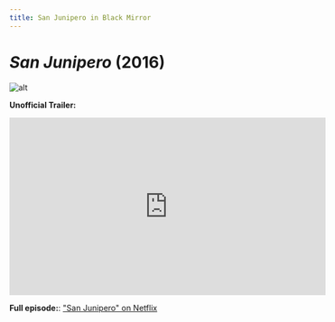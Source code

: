 ```yaml
---
title: San Junipero in Black Mirror
---
```

# *San Junipero* (2016)

![alt](https://cdn.theatlantic.com/thumbor/pj44YPs3ps7xZMgMmjFu7m64y50=/0x228:5760x3468/720x405/media/img/mt/2016/10/BlackMirror_EP1_san_junipero_0282r/original.jpg)

**Unofficial Trailer:**

<iframe width="560" height="315" src="https://www.youtube.com/embed/ZrQjjYncvDg" frameborder="0" allow="accelerometer; autoplay; clipboard-write; encrypted-media; gyroscope; picture-in-picture" allowfullscreen></iframe>

**Full episode:**: ["San Junipero" on Netflix](https://www.netflix.com/watch/80104625?trackId=13752289&tctx=0%2C0%2Ceec351eaa2a1c20b38706f7734cfd84eb167f32a%3A51ebef661f29ea4f7f18068b628180b73556d9d6%2Ceec351eaa2a1c20b38706f7734cfd84eb167f32a%3A51ebef661f29ea4f7f18068b628180b73556d9d6%2Cunknown%2C)  
